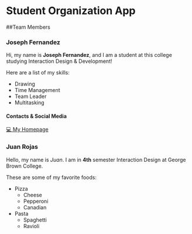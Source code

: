 # Student Organization App

##Team Members

### Joseph Fernandez

Hi, my name is **Joseph Fernandez**, and I am a student at this college studying Interaction Design & Development!

Here are a list of my skills:

* Drawing
* Time Management
* Team Leader
* Multitasking

#### Contacts & Social Media

[:computer: My Homepage](https://github.com/JoChungus321)


### Juan Rojas

 Hello, my name is *Juan*. I am in **4th** semester Interaction Design at George Brown College.

These are some of my favorite foods:
* Pizza
  * Cheese
  * Pepperoni
  * Canadian
* Pasta
  * Spaghetti
  * Ravioli
